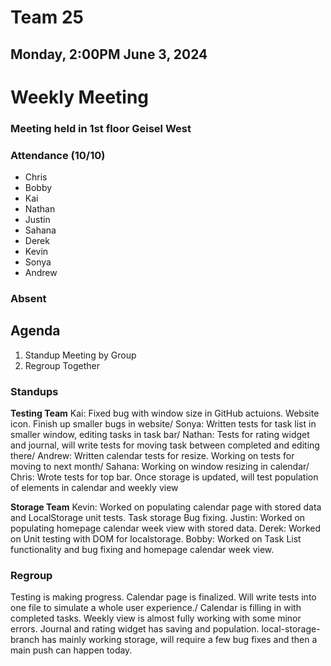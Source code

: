 # Team 25
## Monday, 2:00PM June 3, 2024

# Weekly Meeting
### Meeting held in 1st floor Geisel West

### Attendance (10/10)
- Chris
- Bobby
- Kai
- Nathan
- Justin
- Sahana
- Derek
- Kevin
- Sonya
- Andrew
  
### Absent

## Agenda
1. Standup Meeting by Group
2. Regroup Together


### Standups
**Testing Team**
Kai: Fixed bug with window size in GitHub actuions. Website icon. Finish up smaller bugs in website/
Sonya: Written tests for task list in smaller window, editing tasks in task bar/
Nathan: Tests for rating widget and journal, will write tests for moving task between completed and editing there/
Andrew: Written calendar tests for resize. Working on tests for moving to next month/
Sahana: Working on window resizing in calendar/
Chris: Wrote tests for top bar. Once storage is updated, will test population of elements in calendar and weekly view

**Storage Team**
Kevin: Worked on populating calendar page with stored data and LocalStorage unit tests. Task storage Bug fixing.
Justin: Worked on populating homepage calendar week view with stored data. 
Derek: Worked on Unit testing with DOM for localstorage. 
Bobby: Worked on Task List functionality and bug fixing and homepage calendar week view. 

### Regroup
Testing is making progress. Calendar page is finalized. Will write tests into one file to simulate a whole user experience./
Calendar is filling in with completed tasks. Weekly view is almost fully working with some minor errors. 
Journal and rating widget has saving and population. local-storage-branch has mainly working storage, will require a few bug fixes and then a main push can happen today.

